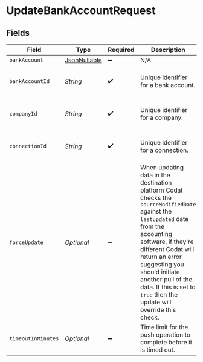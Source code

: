 # UpdateBankAccountRequest


## Fields

| Field                                                                                                                                                                                                                                                                                                                         | Type                                                                                                                                                                                                                                                                                                                          | Required                                                                                                                                                                                                                                                                                                                      | Description                                                                                                                                                                                                                                                                                                                   | Example                                                                                                                                                                                                                                                                                                                       |
| ----------------------------------------------------------------------------------------------------------------------------------------------------------------------------------------------------------------------------------------------------------------------------------------------------------------------------- | ----------------------------------------------------------------------------------------------------------------------------------------------------------------------------------------------------------------------------------------------------------------------------------------------------------------------------- | ----------------------------------------------------------------------------------------------------------------------------------------------------------------------------------------------------------------------------------------------------------------------------------------------------------------------------- | ----------------------------------------------------------------------------------------------------------------------------------------------------------------------------------------------------------------------------------------------------------------------------------------------------------------------------- | ----------------------------------------------------------------------------------------------------------------------------------------------------------------------------------------------------------------------------------------------------------------------------------------------------------------------------- |
| `bankAccount`                                                                                                                                                                                                                                                                                                                 | [JsonNullable<BankAccount>](../../models/components/BankAccount.md)                                                                                                                                                                                                                                                           | :heavy_minus_sign:                                                                                                                                                                                                                                                                                                            | N/A                                                                                                                                                                                                                                                                                                                           |                                                                                                                                                                                                                                                                                                                               |
| `bankAccountId`                                                                                                                                                                                                                                                                                                               | *String*                                                                                                                                                                                                                                                                                                                      | :heavy_check_mark:                                                                                                                                                                                                                                                                                                            | Unique identifier for a bank account.                                                                                                                                                                                                                                                                                         | 13d946f0-c5d5-42bc-b092-97ece17923ab                                                                                                                                                                                                                                                                                          |
| `companyId`                                                                                                                                                                                                                                                                                                                   | *String*                                                                                                                                                                                                                                                                                                                      | :heavy_check_mark:                                                                                                                                                                                                                                                                                                            | Unique identifier for a company.                                                                                                                                                                                                                                                                                              | 8a210b68-6988-11ed-a1eb-0242ac120002                                                                                                                                                                                                                                                                                          |
| `connectionId`                                                                                                                                                                                                                                                                                                                | *String*                                                                                                                                                                                                                                                                                                                      | :heavy_check_mark:                                                                                                                                                                                                                                                                                                            | Unique identifier for a connection.                                                                                                                                                                                                                                                                                           | 2e9d2c44-f675-40ba-8049-353bfcb5e171                                                                                                                                                                                                                                                                                          |
| `forceUpdate`                                                                                                                                                                                                                                                                                                                 | *Optional<Boolean>*                                                                                                                                                                                                                                                                                                           | :heavy_minus_sign:                                                                                                                                                                                                                                                                                                            | When updating data in the destination platform Codat checks the `sourceModifiedDate` against the `lastupdated` date from the accounting software, if they're different Codat will return an error suggesting you should initiate another pull of the data. If this is set to `true` then the update will override this check. |                                                                                                                                                                                                                                                                                                                               |
| `timeoutInMinutes`                                                                                                                                                                                                                                                                                                            | *Optional<Integer>*                                                                                                                                                                                                                                                                                                           | :heavy_minus_sign:                                                                                                                                                                                                                                                                                                            | Time limit for the push operation to complete before it is timed out.                                                                                                                                                                                                                                                         |                                                                                                                                                                                                                                                                                                                               |
